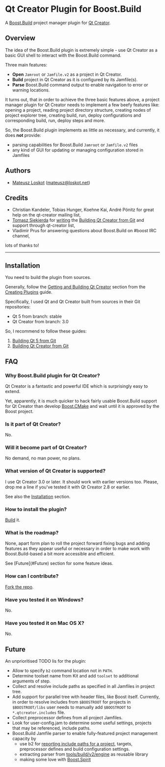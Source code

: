 Qt Creator Plugin for Boost.Build
==============================================================================

A [Boost.Build](http://www.boost.org/boost-build2/) project manager plugin for 
[Qt Creator](http://qt-project.org/wiki/Category:Tools::QtCreator).

Overview
------------------------------------------------------------------------------

The idea of the Boost.Build plugin is extremely simple - use Qt Creator as
a basic GUI shell to interact with the Boost.Build command.

Three main features:

* **Open** ```Jamroot``` or ```Jamfile.v2``` as a project in Qt Creator.
* **Build** project in Qt Creator as it is configured by its Jamfile(s).
* **Parse** Boost.Build command output to enable navigation to error or warning locations.

It turns out, that in order to achieve the three basic features above,
a project manager plugin for Qt Creator needs to implement a few beefy features like:
opening a project, reading project directory structure, creating nodes of project 
explorer tree, creating build, run, deploy configurations and
corresponding build, run, deploy steps and more.

So, the Boost.Build plugin implements as little as necessary,
and currently, it does **not** provide:

* parsing capabilities for Boost.Build ```Jamroot``` or ```Jamfile.v2``` files
* any kind of GUI for updating or managing configuration stored in Jamfiles

Authors
------------------------------------------------------------------------------

* [Mateusz Loskot](http://mateusz.loskot.net) (mateusz@loskot.net)

Credits
------------------------------------------------------------------------------

* Christian Kandeler, Tobias Hunger, Koehne Kai, André Pönitz for great help on the qt-creator mailing list,
* [Tomasz Siekierda](http://sierdzio.com/) for 
  [writing](http://lists.qt-project.org/pipermail/qt-creator/2013-October/002859.html)
  the [Building Qt Creator from Git](http://qt-project.org/wiki/Building-Qt-Creator-from-Git)
  and support through qt-creator list,
* Vladimir Prus for answering questions about Boost.Build on #boost IRC channel,

lots of thanks to!

- - -

Installation
------------------------------------------------------------------------------

You need to build the plugin from sources.

Generally, follow the 
[Getting and Building Qt Creator](http://doc-snapshot.qt-project.org/qtcreator-extending/getting-and-building.html)
section from the [Creating Plugins](http://doc-snapshot.qt-project.org/qtcreator-extending/creating-plugins.html) guide.

Specifically, I used Qt and Qt Creator built from sources in their Git repositories:

* Qt 5 from branch: stable
* Qt Creator from branch: 3.0

So, I recommend to follow these guides:

1. [Building Qt 5 from Git](http://qt-project.org/wiki/Building_Qt_5_from_Git)
1. [Building Qt Creator from Git](http://qt-project.org/wiki/Building-Qt-Creator-from-Git)

FAQ
------------------------------------------------------------------------------

### Why Boost.Build plugin for Qt Creator?

Qt Creator is a fantastic and powerful IDE which is surprisingly easy to extend.

Yet, apparently, it is much quicker to hack fairly usable Boost.Build support for Qt Creator
than develop [Boost.CMake](https://svn.boost.org/trac/boost/wiki/CMake) and wait until
it is approved by the Boost project.

### Is it part of Qt Creator?

No.

### Will it become part of Qt Creator?

No demand, no man power, no plans.

### What version of Qt Creator is supported?

I use Qt Creator 3.0 or later.
It should work with earlier versions too.
Please, drop me a line if you've tested it with Qt Creator 2.8 or earlier.

See also the [Installation](#Installation) section.

### How to install the plugin?

[Build](#Building) it.

### What is the roadmap?

None, apart form plan to roll the project forward fixing bugs and adding features
as they appear useful or necessary in order to make work with Boost.Build-based
a bit more accessible and efficient.

See [Future[(#Future) section for some feature ideas.

### How can I contribute?

[Fork the repo](https://help.github.com/articles/fork-a-repo).

### Have you tested it on Windows?

No.

### Have you tested it on Mac OS X?

No.

Future
------------------------------------------------------------------------------

An unprioritised TODO lis for the plugin:

* Allow to specify ```b2``` command location not in ```PATH```.
* Determine toolset name from Kit and add ```toolset``` to additional arguments of step.
* Collect and resolve include paths as specified in all Jamfiles in project tree.
* Add support for parallel tree with header files, like Boost itself.
  Currently, in order to resolve includes from ```$BOOSTROOT``` for projects in ```$BOOSTROOT/libs```
  user needs to manually add ```$BOOSTROOT``` to ```*.qtcreator.includes``` file.
* Collect preprocessor defines from all project Jamfiles.
* Look for user-config.jam to determine some useful settings, projects that may be referenced, include paths.
* Boost.Build Jamfile parser to enable fully-featured project management capacity by
  * use b2 for [reporting include paths for a project](http://lists.boost.org/boost-build/2013/11/27173.php),
    targets, preprocessor defines and build configuration settings.
  * extracting parser from [tools/build/v2/engine](https://github.com/boostorg/build/tree/master/v2/engine)
    as reusable library
  * making some love with [Boost.Spirit](http://boost.org/libs/spirit)
